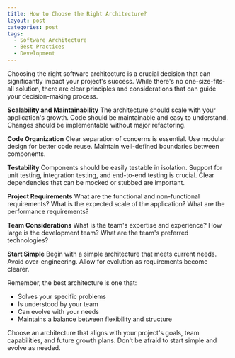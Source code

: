 ```yaml
---
title: How to Choose the Right Architecture?
layout: post
categories: post
tags:
  - Software Architecture
  - Best Practices
  - Development
---
```


Choosing the right software architecture is a crucial decision that can significantly impact your project's success. While there's no one-size-fits-all solution, there are clear principles and considerations that can guide your decision-making process.

**Scalability and Maintainability**
The architecture should scale with your application's growth. Code should be maintainable and easy to understand. Changes should be implementable without major refactoring.

**Code Organization**
Clear separation of concerns is essential. Use modular design for better code reuse. Maintain well-defined boundaries between components.

**Testability**
Components should be easily testable in isolation. Support for unit testing, integration testing, and end-to-end testing is crucial. Clear dependencies that can be mocked or stubbed are important.

**Project Requirements**
What are the functional and non-functional requirements? What is the expected scale of the application? What are the performance requirements?

**Team Considerations**
What is the team's expertise and experience? How large is the development team? What are the team's preferred technologies?

**Start Simple**
Begin with a simple architecture that meets current needs. Avoid over-engineering. Allow for evolution as requirements become clearer.

Remember, the best architecture is one that:
- Solves your specific problems
- Is understood by your team
- Can evolve with your needs
- Maintains a balance between flexibility and structure

Choose an architecture that aligns with your project's goals, team capabilities, and future growth plans. Don't be afraid to start simple and evolve as needed.

